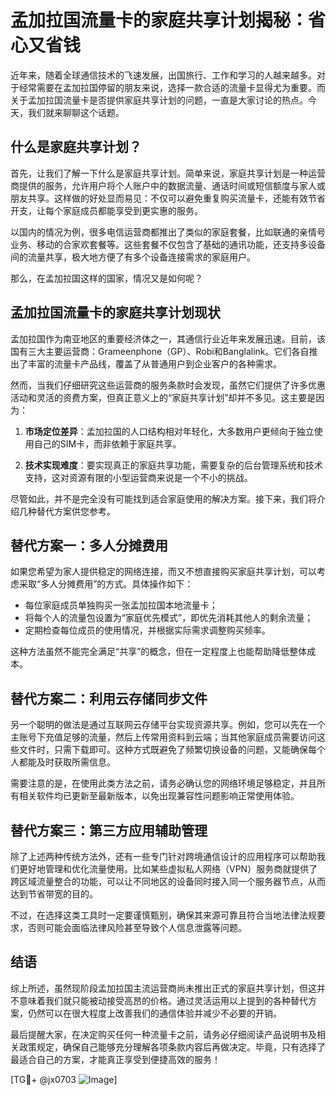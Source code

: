 # 孟加拉国流量卡的家庭共享计划揭秘：省心又省钱

近年来，随着全球通信技术的飞速发展，出国旅行、工作和学习的人越来越多。对于经常需要在孟加拉国停留的朋友来说，选择一款合适的流量卡显得尤为重要。而关于孟加拉国流量卡是否提供家庭共享计划的问题，一直是大家讨论的热点。今天，我们就来聊聊这个话题。

## 什么是家庭共享计划？

首先，让我们了解一下什么是家庭共享计划。简单来说，家庭共享计划是一种运营商提供的服务，允许用户将个人账户中的数据流量、通话时间或短信额度与家人或朋友共享。这样做的好处显而易见：不仅可以避免重复购买流量卡，还能有效节省开支，让每个家庭成员都能享受到更实惠的服务。

以国内的情况为例，很多电信运营商都推出了类似的家庭套餐，比如联通的亲情号业务、移动的合家欢套餐等。这些套餐不仅包含了基础的通讯功能，还支持多设备间的流量共享，极大地方便了有多个设备连接需求的家庭用户。

那么，在孟加拉国这样的国家，情况又是如何呢？

## 孟加拉国流量卡的家庭共享计划现状

孟加拉国作为南亚地区的重要经济体之一，其通信行业近年来发展迅速。目前，该国有三大主要运营商：Grameenphone（GP）、Robi和Banglalink。它们各自推出了丰富的流量卡产品线，覆盖了从普通用户到企业客户的各种需求。

然而，当我们仔细研究这些运营商的服务条款时会发现，虽然它们提供了许多优惠活动和灵活的资费方案，但真正意义上的“家庭共享计划”却并不多见。这主要是因为：

1. **市场定位差异**：孟加拉国的人口结构相对年轻化，大多数用户更倾向于独立使用自己的SIM卡，而非依赖于家庭共享。
   
2. **技术实现难度**：要实现真正的家庭共享功能，需要复杂的后台管理系统和技术支持，这对资源有限的小型运营商来说是一个不小的挑战。

尽管如此，并不是完全没有可能找到适合家庭使用的解决方案。接下来，我们将介绍几种替代方案供您参考。

## 替代方案一：多人分摊费用

如果您希望为家人提供稳定的网络连接，而又不想直接购买家庭共享计划，可以考虑采取“多人分摊费用”的方式。具体操作如下：

- 每位家庭成员单独购买一张孟加拉国本地流量卡；
- 将每个人的流量包设置为“家庭优先模式”，即优先消耗其他人的剩余流量；
- 定期检查每位成员的使用情况，并根据实际需求调整购买频率。

这种方法虽然不能完全满足“共享”的概念，但在一定程度上也能帮助降低整体成本。

## 替代方案二：利用云存储同步文件

另一个聪明的做法是通过互联网云存储平台实现资源共享。例如，您可以先在一个主账号下充值足够的流量，然后上传常用资料到云端；当其他家庭成员需要访问这些文件时，只需下载即可。这种方式既避免了频繁切换设备的问题，又能确保每个人都能及时获取所需信息。

需要注意的是，在使用此类方法之前，请务必确认您的网络环境足够稳定，并且所有相关软件均已更新至最新版本，以免出现兼容性问题影响正常使用体验。

## 替代方案三：第三方应用辅助管理

除了上述两种传统方法外，还有一些专门针对跨境通信设计的应用程序可以帮助我们更好地管理和优化流量使用。比如某些虚拟私人网络（VPN）服务商就提供了跨区域流量整合的功能，可以让不同地区的设备同时接入同一个服务器节点，从而达到节省带宽的目的。

不过，在选择这类工具时一定要谨慎甄别，确保其来源可靠且符合当地法律法规要求，否则可能会面临法律风险甚至导致个人信息泄露等问题。

## 结语

综上所述，虽然现阶段孟加拉国主流运营商尚未推出正式的家庭共享计划，但这并不意味着我们就只能被动接受高昂的价格。通过灵活运用以上提到的各种替代方案，仍然可以在很大程度上改善我们的通信体验并减少不必要的开销。

最后提醒大家，在决定购买任何一种流量卡之前，请务必仔细阅读产品说明书及相关政策规定，确保自己能够充分理解各项条款内容后再做决定。毕竟，只有选择了最适合自己的方案，才能真正享受到便捷高效的服务！

[TG💪+ @jx0703 ![Image](https://github.com/user-attachments/assets/dbca1d08-cadb-493c-b0ec-ad6f7a83f270)]